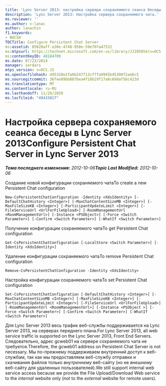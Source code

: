 ```yaml
---
title: 'Lync Server 2013: настройка сервера сохраняемого сеанса беседы'
description: 'Lync Server 2013: Настройка сервера сохраняемого чата.'
ms.reviewer: ''
ms.author: v-lanac
author: lanachin
f1.keywords:
- NOCSH
TOCTitle: Configure Persistent Chat Server
ms:assetid: 85028aff-a38e-4748-958e-59e707a47532
ms:mtpsurl: https://technet.microsoft.com/en-us/library/JJ205054(v=OCS.15)
ms:contentKeyID: 48184709
ms.date: 07/23/2014
manager: serdars
mtps_version: v=OCS.15
ms.openlocfilehash: d45320e1fa6b247f13cfffa9945b45390f2ae6c5
ms.sourcegitcommit: 36fee89bb887bea4f18b19f17a8c69daf5bc423d
ms.translationtype: MT
ms.contentlocale: ru-RU
ms.lasthandoff: 11/26/2020
ms.locfileid: "49433817"
---
```

# <a name="configure-persistent-chat-server-in-lync-server-2013"></a><span data-ttu-id="c6277-103">Настройка сервера сохраняемого сеанса беседы в Lync Server 2013</span><span class="sxs-lookup"><span data-stu-id="c6277-103">Configure Persistent Chat Server in Lync Server 2013</span></span>

<div data-xmlns="http://www.w3.org/1999/xhtml">

<div class="topic" data-xmlns="http://www.w3.org/1999/xhtml" data-msxsl="urn:schemas-microsoft-com:xslt" data-cs="https://msdn.microsoft.com/">

<div data-asp="https://msdn2.microsoft.com/asp">



</div>

<div id="mainSection">

<div id="mainBody"><span data-ttu-id="c6277-104">

<span> </span></span><span class="sxs-lookup"><span data-stu-id="c6277-104">

<span> </span></span></span>

<span data-ttu-id="c6277-105">_**Тема последнего изменения:** 2012-10-06_</span><span class="sxs-lookup"><span data-stu-id="c6277-105">_**Topic Last Modified:** 2012-10-06_</span></span>

<span data-ttu-id="c6277-106">Создание новой конфигурации сохраняемого чата</span><span class="sxs-lookup"><span data-stu-id="c6277-106">To create a new Persistent Chat configuration</span></span>

    New-CsPersistentChatConfiguration -Identity <XdsIdentity> [-DefaultChatHistory <Integer>] [-MaxChatContentSizeMB <Integer>] [-MaxFileSizeKB <Integer>] [-ParticipantUpdateLimit <Integer>] [-FileServiceUrl <UrlForFileUpload>] [-RoomManagementUrl <RoomManagementUrl>] [-Instance <PSObject>] [-Force <Switch Parameter>] [-Confirm <Switch Parameter>] [-WhatIf <Switch Parameter>]

<span data-ttu-id="c6277-107">Получение конфигурации сохраняемого чата</span><span class="sxs-lookup"><span data-stu-id="c6277-107">To get Persistent Chat configuration</span></span>

    Get-CsPersistentChatConfiguration [-LocalStore <Switch Parameter>] [-Identity <XdsIdentity>]

<span data-ttu-id="c6277-108">Удаление конфигурации сохраняемого чата</span><span class="sxs-lookup"><span data-stu-id="c6277-108">To remove Persistent Chat configuration</span></span>

    Remove-CsPersistentChatConfiguration -Identity <XdsIdentity>

<span data-ttu-id="c6277-109">Настройка конфигурации сохраняемого чата</span><span class="sxs-lookup"><span data-stu-id="c6277-109">To set Persistent Chat configuration</span></span>

    Set-CsPersistentChatConfiguration [-DefaultChatHistory <Integer>] [-MaxChatContentSizeMB <Integer>] [-MaxFileSizeKB <Integer>] [-ParticipantUpdateLimit <Integer>] [-FileServiceUrl <UrlForFileUpload>] [-RoomManagementUrl <RoomManagementUrl>] [-Instance <PSObject >] [-Force <Switch Parameter>] [-Confirm <Switch Parameter>] [-WhatIf <Switch Parameter>]

<span data-ttu-id="c6277-110">Для Lync Server 2013 весь трафик веб-службы поддерживается на Lync Server 2013, на серверах переднего плана.</span><span class="sxs-lookup"><span data-stu-id="c6277-110">For Lync Server 2013, all web service traffic is supported on the Lync Server 2013, Front End Servers.</span></span> <span data-ttu-id="c6277-111">Следовательно, адрес gcweb01 на сервере сохраняемого чата не требуется.</span><span class="sxs-lookup"><span data-stu-id="c6277-111">Therefore, the gcweb01 address on Persistent Chat Server is not necessary.</span></span> <span data-ttu-id="c6277-112">Мы по-прежнему поддерживаем внутренний доступ к веб-службам, так как мы предоставляем веб-службу отправки и скачивания файлов только *внутреннему* веб-сайту (но не *внешнему* веб-сайту для удаленных пользователей).</span><span class="sxs-lookup"><span data-stu-id="c6277-112">We still support internal web service access because we provide the File Upload/Download Web service to the *internal* website only (not to the *external* website for remote users).</span></span>

<span data-ttu-id="c6277-113"></div>

<span> </span>

</div>

</div>

</span><span class="sxs-lookup"><span data-stu-id="c6277-113"></div>

<span> </span>

</div>

</div>

</span></span></div>

